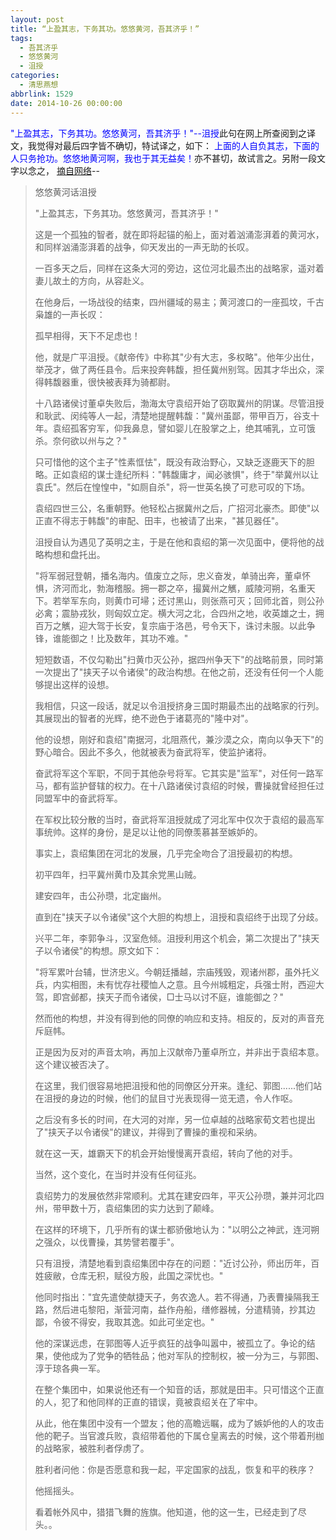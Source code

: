 ```yaml
---
layout: post
title: “上盈其志，下务其功。悠悠黄河，吾其济乎！”
tags:
  - 吾其济乎
  - 悠悠黄河
  - 沮授
categories:
  - 清思燕想
abbrlink: 1529
date: 2014-10-26 00:00:00
---
```


<!-- build time:Sat Jun 23 2018 12:05:15 GMT+0800 (中国标准时间) -->

<span style="color:#00f">"上盈其志，下务其功。悠悠黄河，吾其济乎！"--沮授</span>此句在网上所查阅到之译文，我觉得对最后四字皆不确切，特试译之，如下： <span style="color:#00f">上面的人自负其志，下面的人只务抢功。悠悠地黄河啊，我也于其无益矣！</span>亦不甚切，故试言之。另附一段文字以念之， [摘自网络](http://tieba.baidu.com/p/149926020)--
> 悠悠黄河话沮授
> 
> "上盈其志，下务其功。悠悠黄河，吾其济乎！"
> 
> 这是一个孤独的智者，就在即将起锚的船上，面对着汹涌澎湃着的黄河水，和同样汹涌澎湃着的战争，仰天发出的一声无助的长叹。
> 
> 一百多天之后，同样在这条大河的旁边，这位河北最杰出的战略家，遥对着妻儿故土的方向，从容赴义。
> 
> 在他身后，一场战役的结束，四州疆域的易主；黄河渡口的一座孤坟，千古枭雄的一声长叹：
> 
> 孤早相得，天下不足虑也！
> 
> 他，就是广平沮授。《献帝传》中称其"少有大志，多权略"。他年少出仕，举茂才，做了两任县令。后来投奔韩馥，担任冀州别驾。因其才华出众，深得韩馥器重，很快被表拜为骑都尉。
> 
> 十八路诸侯讨董卓失败后，渤海太守袁绍开始了窃取冀州的阴谋。尽管沮授和耿武、闵纯等人一起，清楚地提醒韩馥："冀州虽鄙，带甲百万，谷支十年。袁绍孤客穷军，仰我鼻息，譬如婴儿在股掌之上，绝其哺乳，立可饿杀。奈何欲以州与之？"
> 
> 只可惜他的这个主子"性素恇怯"，既没有政治野心，又缺乏逐鹿天下的胆略。正如袁绍的谋士逢纪所料："韩馥庸才，闻必骇惧"，终于"举冀州以让袁氏"。然后在惶惶中，"如厕自杀"，将一世英名换了可悲可叹的下场。
> 
> 袁绍四世三公，名重朝野。他轻松占据冀州之后，广招河北豪杰。即使"以正直不得志于韩馥"的审配、田丰，也被请了出来，"甚见器任"。
> 
> 沮授自认为遇见了英明之主，于是在他和袁绍的第一次见面中，便将他的战略构想和盘托出。
> 
> "将军弱冠登朝，播名海内。值废立之际，忠义奋发，单骑出奔，董卓怀惧，济河而北，勃海稽服。拥一郡之卒，撮冀州之觽，威陵河朔，名重天下。若举军东向，则黄巾可埽；还讨黑山，则张燕可灭；回师北首，则公孙必禽；震胁戎狄，则匈奴立定。横大河之北，合四州之地，收英雄之士，拥百万之觽，迎大驾于长安，复宗庙于洛邑，号令天下，诛讨未服。以此争锋，谁能御之！比及数年，其功不难。"
> 
> 短短数语，不仅勾勒出"扫黄巾灭公孙，据四州争天下"的战略前景，同时第一次提出了"挟天子以令诸侯"的政治构想。在他之前，还没有任何一个人能够提出这样的设想。
> 
> 我相信，只这一段话，就足以令沮授挤身三国时期最杰出的战略家的行列。其展现出的智者的光辉，绝不逊色于诸葛亮的"隆中对"。
> 
> 他的设想，刚好和袁绍"南据河，北阻燕代，兼沙漠之众，南向以争天下"的野心暗合。因此不多久，他就被表为奋武将军，使监护诸将。
> 
> 奋武将军这个军职，不同于其他杂号将军。它其实是"监军"，对任何一路军马，都有监护督辖的权力。在十八路诸侯讨袁绍的时候，曹操就曾经担任过同盟军中的奋武将军。
> 
> 在军权比较分散的当时，奋武将军沮授就成了河北军中仅次于袁绍的最高军事统帅。这样的身份，是足以让他的同僚羡慕甚至嫉妒的。
> 
> 事实上，袁绍集团在河北的发展，几乎完全吻合了沮授最初的构想。
> 
> 初平四年，扫平冀州黄巾及其余党黑山贼。
> 
> 建安四年，击公孙瓒，北定幽州。
> 
> 直到在"挟天子以令诸侯"这个大胆的构想上，沮授和袁绍终于出现了分歧。
> 
> 兴平二年，李郭争斗，汉室危倾。沮授利用这个机会，第二次提出了"挟天子以令诸侯"的构想。原文如下：
> 
> "将军累叶台辅，世济忠义。今朝廷播越，宗庙残毁，观诸州郡，虽外托义兵，内实相图，未有忧存社稷恤人之意。且今州城粗定，兵强士附，西迎大驾，即宫邺都，挟天子而令诸侯，□士马以讨不庭，谁能御之？"
> 
> 然而他的构想，并没有得到他的同僚的响应和支持。相反的，反对的声音充斥庭帏。
> 
> 正是因为反对的声音太响，再加上汉献帝乃董卓所立，并非出于袁绍本意。这个建议被否决了。
> 
> 在这里，我们很容易地把沮授和他的同僚区分开来。逢纪、郭图......他们站在沮授的身边的时候，他们的鼠目寸光表现得一览无遗，令人作呕。
> 
> 之后没有多长的时间，在大河的对岸，另一位卓越的战略家荀文若也提出了"挟天子以令诸侯"的建议，并得到了曹操的重视和采纳。
> 
> 就在这一天，雄霸天下的机会开始慢慢离开袁绍，转向了他的对手。
> 
> 当然，这个变化，在当时并没有任何征兆。
> 
> 袁绍势力的发展依然非常顺利。尤其在建安四年，平灭公孙瓒，兼并河北四州，带甲数十万，袁绍集团的实力达到了颠峰。
> 
> 在这样的环境下，几乎所有的谋士都骄傲地认为："以明公之神武，连河朔之强众，以伐曹操，其势譬若覆手"。
> 
> 只有沮授，清楚地看到袁绍集团中存在的问题："近讨公孙，师出历年，百姓疲敝，仓库无积，赋役方殷，此国之深忧也。"
> 
> 他同时指出："宜先遣使献捷天子，务农逸人。若不得通，乃表曹操隔我王路，然后进屯黎阳，渐营河南，益作舟船，缮修器械，分遣精骑，抄其边鄙，令彼不得安，我取其逸。如此可坐定也。"
> 
> 他的深谋远虑，在郭图等人近乎疯狂的战争叫嚣中，被孤立了。争论的结果，使他成为了党争的牺牲品；他对军队的控制权，被一分为三，与郭图、淳于琼各典一军。
> 
> 在整个集团中，如果说他还有一个知音的话，那就是田丰。只可惜这个正直的人，犯了和他同样的正直的错误，竟被袁绍关在了牢中。
> 
> 从此，他在集团中没有一个盟友；他的高瞻远瞩，成为了嫉妒他的人的攻击他的靶子。当官渡兵败，袁绍带着他的下属仓皇离去的时候，这个带着刑枷的战略家，被胜利者俘虏了。
> 
> 胜利者问他：你是否愿意和我一起，平定国家的战乱，恢复和平的秩序？
> 
> 他摇摇头。
> 
> 看着帐外风中，猎猎飞舞的旌旗。他知道，他的这一生，已经走到了尽头。。<!-- rebuild by neat -->
